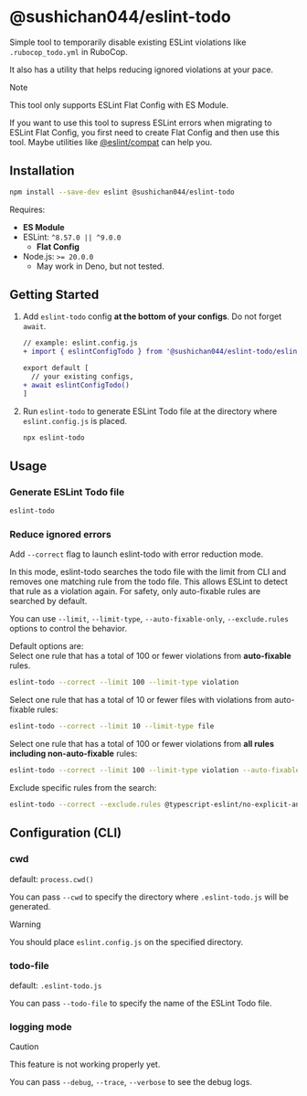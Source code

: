 # @sushichan044/eslint-todo

Simple tool to temporarily disable existing ESLint violations like `.rubocop_todo.yml` in RuboCop.

It also has a utility that helps reducing ignored violations at your pace.

> [!NOTE]
> This tool only supports ESLint Flat Config with ES Module.
>
> If you want to use this tool to supress ESLint errors when migrating to ESLint Flat Config,
> you first need to create Flat Config and then use this tool. Maybe utilities like [@eslint/compat](https://github.com/eslint/rewrite/tree/main/packages/compat) can help you.

## Installation

```bash
npm install --save-dev eslint @sushichan044/eslint-todo
```

Requires:

- **ES Module**
- ESLint: `^8.57.0 || ^9.0.0`
  - **Flat Config**
- Node.js: `>= 20.0.0`
  - May work in Deno, but not tested.

## Getting Started

1. Add `eslint-todo` config **at the bottom of your configs**. Do not forget `await`.

    ``` diff
    // example: eslint.config.js
    + import { eslintConfigTodo } from '@sushichan044/eslint-todo/eslint';

    export default [
      // your existing configs,
    + await eslintConfigTodo()
    ]
    ```

2. Run `eslint-todo` to generate ESLint Todo file at the directory where `eslint.config.js` is placed.

    ```bash
    npx eslint-todo
    ```

## Usage

### Generate ESLint Todo file

```bash
eslint-todo
```

### Reduce ignored errors

Add `--correct` flag to launch eslint-todo with error reduction mode.

In this mode, eslint-todo searches the todo file with the limit from CLI and removes one matching rule from the todo file.
This allows ESLint to detect that rule as a violation again. For safety, only auto-fixable rules are searched by default.

You can use `--limit`, `--limit-type`, `--auto-fixable-only`, `--exclude.rules` options to control the behavior.

Default options are: <br>
Select one rule that has a total of 100 or fewer violations from **auto-fixable** rules.

```bash
eslint-todo --correct --limit 100 --limit-type violation
```

Select one rule that has a total of 10 or fewer files with violations from auto-fixable rules:

```bash
eslint-todo --correct --limit 10 --limit-type file
```

Select one rule that has a total of 100 or fewer violations from **all rules including non-auto-fixable** rules:

```bash
eslint-todo --correct --limit 100 --limit-type violation --auto-fixable-only false
```

Exclude specific rules from the search:

```bash
eslint-todo --correct --exclude.rules @typescript-eslint/no-explicit-any,@typescript-eslint/no-unsafe-assignment
```

## Configuration (CLI)

### cwd

default: `process.cwd()`

You can pass `--cwd` to specify the directory where `.eslint-todo.js` will be generated.

> [!WARNING]
> You should place `eslint.config.js` on the specified directory.

### todo-file

default: `.eslint-todo.js`

You can pass `--todo-file` to specify the name of the ESLint Todo file.

### logging mode

> [!CAUTION]
> This feature is not working properly yet.

You can pass `--debug`, `--trace`, `--verbose` to see the debug logs.

